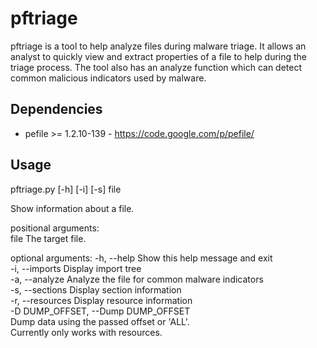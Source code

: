 # pftriage

pftriage is a tool to help analyze files during malware triage. It allows an analyst to quickly 
view and extract properties of a file to help during the triage process. The tool also has an
analyze function which can detect common malicious indicators used by malware.

Dependencies
-----

 * pefile >= 1.2.10-139 - https://code.google.com/p/pefile/ 
 

Usage
-----

pftriage.py [-h] [-i] [-s] file

Show information about a file.  
  
positional arguments:  
  file            The target file.  
  
optional arguments:
-h, --help            Show this help message and exit  
-i, --imports         Display import tree  
-a, --analyze         Analyze the file for common malware indicators  
-s, --sections        Display section information  
-r, --resources       Display resource information   
-D DUMP_OFFSET, --Dump DUMP_OFFSET   
                        Dump data using the passed offset or 'ALL'.   
                        Currently only works with resources.  
                        
 
 
 
  
